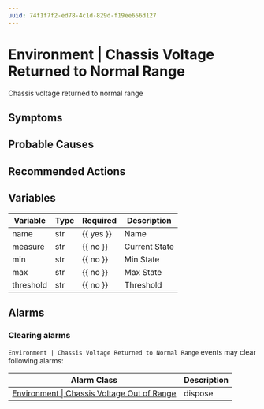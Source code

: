 ```yaml
---
uuid: 74f1f7f2-ed78-4c1d-829d-f19ee656d127
---
```

# Environment | Chassis Voltage Returned to Normal Range

Chassis voltage returned to normal range

## Symptoms

## Probable Causes

## Recommended Actions

## Variables

| Variable  | Type | Required  | Description   |
| --------- | ---- | --------- | ------------- |
| name      | str  | {{ yes }} | Name          |
| measure   | str  | {{ no }}  | Current State |
| min       | str  | {{ no }}  | Min State     |
| max       | str  | {{ no }}  | Max State     |
| threshold | str  | {{ no }}  | Threshold     |

## Alarms

### Clearing alarms

`Environment | Chassis Voltage Returned to Normal Range` events may clear following alarms:

| Alarm Class                                                                                                              | Description |
| ------------------------------------------------------------------------------------------------------------------------ | ----------- |
| [Environment \| Chassis Voltage Out of Range](../../alarm-classes-reference/environment/chassis-voltage-out-of-range.md) | dispose     |
